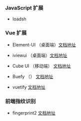 ### JavaScript 扩展

- loadsh

### Vue 扩展

- Element-UI （桌面端）[文档地址](http://element-cn.eleme.io/#/zh-CN)

- iviewui （桌面端）[文档地址](https://www.iviewui.com/)

- Cube UI （移动端） [文档地址](https://didi.github.io/cube-ui/#/zh-CN)
- Buefy （） [文档地址](https://buefy.github.io/#/)

- vuetify       [文档地址](https://vuetifyjs.com/zh-Hans/)

### 前端指纹识别 

- fingerprint2 [文档地址](https://github.com/Valve/fingerprintjs2)


